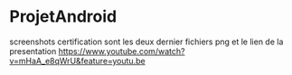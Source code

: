 # ProjetAndroid


screenshots certification sont les deux dernier fichiers png
et le lien de la presentation https://www.youtube.com/watch?v=mHaA_e8qWrU&feature=youtu.be

